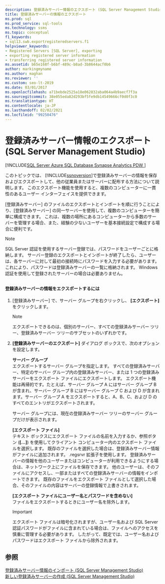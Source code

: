 ```yaml
---
description: 登録済みサーバー情報のエクスポート (SQL Server Management Studio)
title: 登録済みサーバーの情報のエクスポート
ms.prod: sql
ms.prod_service: sql-tools
ms.technology: ssms
ms.topic: conceptual
f1_keywords:
- sql13.swb.exportregisteredservers.f1
helpviewer_keywords:
- Registered Servers [SQL Server], exporting
- exporting registered server information
- transferring registered server information
ms.assetid: b65e168f-b6bf-489c-b8ad-3b8644acf0b6
author: markingmyname
ms.author: maghan
ms.reviewer: ''
ms.custom: seo-lt-2019
ms.date: 03/01/2017
ms.openlocfilehash: a71bebde2525a18e062832aba064a4b9aecf7f3a
ms.sourcegitcommit: 38e055eda82d293bf5fe9db14549666cf0d0f3c0
ms.translationtype: HT
ms.contentlocale: ja-JP
ms.lasthandoff: 02/02/2021
ms.locfileid: "99250476"
---
```

# <a name="export-registered-server-information-sql-server-management-studio"></a>登録済みサーバー情報のエクスポート (SQL Server Management Studio)

[!INCLUDE[SQL Server Azure SQL Database Synapse Analytics PDW ](../../includes/applies-to-version/sql-asdb-asdbmi-asa-pdw.md)]

このトピックでは、 [!INCLUDE[ssnoversion](../../includes/ssnoversion-md.md)]で登録済みサーバーの情報を保存およびエクスポートして、他の従業員またはサーバーに配布する方法について説明します。 このエクスポート機能を使用すると、複数のコンピューターに一貫性のあるユーザー インターフェイスを提供できます。  
  
 [登録済みサーバー] のファイルのエクスポートとインポートを順に行うことにより、[登録済みサーバー] の同一サーバーを使用して、複数のコンピューターを簡単に構成できます。 これは、複数の場所にあるコンピューターから多数のサーバーを管理する場合、また、経験の少ないユーザーを基本接続設定で構成する場合に便利です。  
  
> [!NOTE]  
>  SQL Server 認証を使用するサーバー登録では、パスワードをユーザーごとに格納します。 サーバー登録のエクスポートとインポートが終了したら、ユーザーは、各サーバーに対して最初の接続時にパスワードを入力する必要があります。これにより、パスワードは登録済みサーバーの一覧に格納されます。 Windows 認証を使用して登録されたサーバーの場合は必要ありません。  
  
##  <a name="SSMSProcedure"></a>  
  
#### <a name="to-export-registered-server-information"></a>登録済みサーバーの情報をエクスポートするには  
  
1.  [登録済みサーバー] で、サーバー グループを右クリックし、 **[エクスポート]** をクリックします。  
  
    > [!NOTE]  
    >  エクスポートできるのは、個別のサーバー、すべての登録済みサーバー ツリー、登録済みサーバー ツリーのサブセットのいずれかです。  
  
2.  **[登録済みサーバーのエクスポート]** ダイアログ ボックスで、次のオプションを設定します。  
  
     **サーバー グループ**  
     エクスポートするサーバー グループを指定します。 すべての登録済みサーバー、特定のサーバー グループ内の登録済みサーバー、または 1 つの登録済みサーバーをエクスポート ファイルにエクスポートします。 エクスポート機能は再帰的です。たとえば、サーバー グループ A にはサーバー グループ B が含まれ、サーバー グループ B にはサーバー グループ C および D が含まれます。サーバー グループ A をエクスポートすると、A、B、C、および D のすべてのエントリがエクスポートされます。  
  
     サーバー グループには、現在の登録済みサーバー ツリーのサーバー グループだけが表示されます。  
  
     **[エクスポート ファイル]**  
     テキスト ボックスにエクスポート ファイルの名前を入力するか、参照ボタン (**[...]**) を使用してクライアント コンピューター内のエクスポート ファイルを選択します。 既存のファイルを選択した場合は、登録済みサーバー情報がファイルに追加されます。 .regsrvr 拡張子を使用します。 登録済みサーバーの情報を他のユーザーまたはコンピューターが利用できるようにする場合は、ネットワーク上にファイルを保存できます。 他のユーザーは、そのファイルにアクセスし、一部またはすべての登録済みサーバーの情報をインポートできます。 既存のファイルをエクスポート ファイルとして選択した場合、そのファイルの内容はサーバーの登録情報で上書きされます。  
  
     **[エクスポート ファイルにユーザー名とパスワードを含めない]**  
     ファイルをエクスポートするときにユーザー名を除外します。  
  
    > [!IMPORTANT]  
    >  エクスポート ファイルは暗号化されますが、ユーザー名および SQL&#xA0;Server 認証パスワードがファイルに含まれている場合は、ファイルへのアクセスを慎重に管理する必要があります。 したがって、既定では、ユーザー名およびパスワードはエクスポート ファイルから除外されます。  
  
## <a name="see-also"></a>参照  
 [登録済みサーバー情報のインポート &#40;SQL Server Management Studio&#41;](./import-registered-server-information-sql-server-management-studio.md)   
 [新しい登録済みサーバーの作成 &#40;SQL Server Management Studio&#41;](./create-a-new-registered-server-sql-server-management-studio.md)  
  
